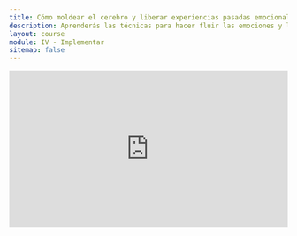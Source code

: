 ```yaml
---
title: Cómo moldear el cerebro y liberar experiencias pasadas emocionalmente estresantes
description: Aprenderás las técnicas para hacer fluir las emociones y las técnias regresivas experienciales más innovadoras para acceder y liberar la carga emocional creada por las experiencias emocionales estresantes pasadas que te mantienen en sufrimiento.
layout: course
module: IV - Implementar
sitemap: false
---
```


<div style="width:100%;height:0px;position:relative;padding-bottom:56.250%;"><iframe src="https://streamable.com/e/ujb24u" frameborder="0" width="100%" height="100%" allowfullscreen style="width:100%;height:100%;position:absolute;left:0px;top:0px;overflow:hidden;"></iframe></div>